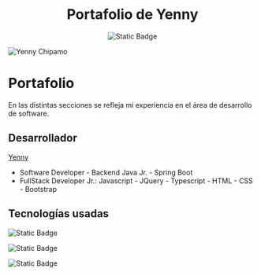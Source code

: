 

<div align="center">

  <h1> Portafolio de Yenny</h1>

  ![Static Badge](https://img.shields.io/badge/VERSION-1.0-yellow?style=flat)

</div>

![Yenny Chipamo](https://github.com/user-attachments/assets/08568506-f96b-422f-b459-181f001d067a)


# Portafolio

  En las distintas secciones se refleja mi experiencia en el área de desarrollo de software. 
      
## Desarrollador

[Yenny ](https://www.linkedin.com/in/yenny/)
* Software Developer - Backend Java Jr. - Spring Boot
* FullStack Developer Jr.: Javascript - JQuery - Typescript - HTML - CSS - Bootstrap

## Tecnologías usadas
   
  ![Static Badge](https://img.shields.io/badge/HTML-green?style=flat)
  
  ![Static Badge](https://img.shields.io/badge/CSS-skyblue?style=flat)
  
  ![Static Badge](https://img.shields.io/badge/JAVASCRIPT-fuchsia?style=flat)
  
